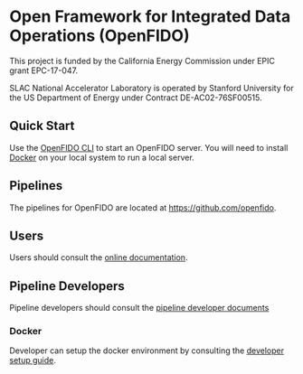 # Open Framework for Integrated Data Operations (OpenFIDO)

This project is funded by the California Energy Commission under EPIC grant EPC-17-047.

SLAC National Accelerator Laboratory is operated by Stanford University for the US Department of Energy under Contract DE-AC02-76SF00515.

## Quick Start

Use the [OpenFIDO CLI](https://github.com/openfido/cli) to start an OpenFIDO server.  You will need to install [Docker](https://www.docker.com/) on your local system to run a local server.

## Pipelines

The pipelines for OpenFIDO are located at https://github.com/openfido.

## Users

Users should consult the [online documentation](http://help.openfido.org/).

## Pipeline Developers

Pipeline developers should consult the [pipeline developer documents](http://help.openfido.org/_page.html?owner=slacgismo&project=openfido&branch=master&folder=/Pipeline%20Developer&doc=/Pipeline%20Developer/How%20to%20create%20an%20OpenFIDO%20Pipeline.md)

### Docker

Developer can setup the docker environment by consulting the [developer setup guide](http://help.openfido.org/_page.html?owner=slacgismo&project=openfido&branch=master&folder=/Getting%20Started&doc=/Getting%20Started/Developer%20Setup.md).

